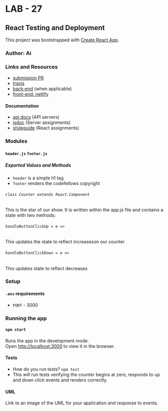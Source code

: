 # LAB - 27

## React Testing and Deployment
This project was bootstrapped with [Create React App](https://github.com/facebook/create-react-app).
### Author: Ai

### Links and Resources
* [submission PR](https://github.com/401-advanced-javascript-aimurphy/react-test-n-deploy/pull/1)
* [travis](http://xyz.com)
* [back-end](http://xyz.com) (when applicable)
* [front-end: netlify](https://elated-jennings-85ced8.netlify.com/)

#### Documentation
* [api docs](http://xyz.com) (API servers)
* [jsdoc](http://xyz.com) (Server assignments)
* [styleguide](http://xyz.com) (React assignments)

### Modules
#### `header.js`  `footer.js`
##### Exported Values and Methods

* `header` is a simple h1 tag
* `footer` renders the codefellows copyright

###### `class Counter extends React.Component`
This is the star of our show. It is written within the app.js file and contains a state with two methods:

###### `handleButtonClickUp = e =>`
This updates the state to reflect increaseson our counter
###### `handleButtonClickDown = e =>`
This updates state to reflect decreases
### Setup
#### `.env` requirements
* `PORT` - 3000

### Running the app
#### `npm start`

Runs the app in the development mode.<br>
Open [http://localhost:3000](http://localhost:3000) to view it in the browser.
  
#### Tests
* How do you run tests? `npm test`
* This will run tests verifying the counter begins at zero, responds to up and down click events and renders correctly.

#### UML
Link to an image of the UML for your application and response to events.
